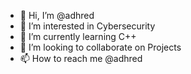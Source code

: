 - 👋 Hi, I’m @adhred
- 👀 I’m interested in Cybersecurity
- 🌱 I’m currently learning C++
- 💞️ I’m looking to collaborate on Projects
- 📫 How to reach me @adhred

<!---
adhred/adhred is a ✨ special ✨ repository because its `README.md` (this file) appears on your GitHub profile.
You can click the Preview link to take a look at your changes.
--->
